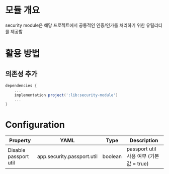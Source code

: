 # 모듈 개요
security module은 해당 프로젝트에서 공통적인 인증/인가를 처리하기 위한 유틸리티를 제공함

# 활용 방법
## 의존성 추가
```groovy
dependencies {
    ...
    implementation project(':lib:security-module')
    ...
}
```

# Configuration

| Property              | YAML                       | Type    | Description                      |
|-----------------------|----------------------------|---------|----------------------------------|
| Disable passport util | app.security.passport.util | boolean | passport util 사용 여부 (기본값 = true) |
